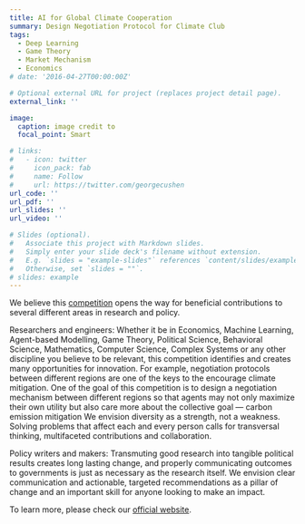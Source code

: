 ```yaml
---
title: AI for Global Climate Cooperation
summary: Design Negotiation Protocol for Climate Club
tags:
  - Deep Learning
  - Game Theory
  - Market Mechanism
  - Economics
# date: '2016-04-27T00:00:00Z'

# Optional external URL for project (replaces project detail page).
external_link: ''

image:
  caption: image credit to 
  focal_point: Smart

# links:
#   - icon: twitter
#     icon_pack: fab
#     name: Follow
#     url: https://twitter.com/georgecushen
url_code: ''
url_pdf: ''
url_slides: ''
url_video: ''

# Slides (optional).
#   Associate this project with Markdown slides.
#   Simply enter your slide deck's filename without extension.
#   E.g. `slides = "example-slides"` references `content/slides/example-slides.md`.
#   Otherwise, set `slides = ""`.
# slides: example
---
```


We believe this [competition](https://www.ai4climatecoop.org/) opens the way for beneficial contributions to several different areas in research and policy.

Researchers and engineers: Whether it be in Economics, Machine Learning, Agent-based Modelling, Game Theory, Political Science, Behavioral Science, Mathematics, Computer Science, Complex Systems or any other discipline you believe to be relevant, this competition identifies and creates many opportunities for innovation. For example, negotiation protocols between different regions are one of the keys to the encourage climate mitigation. One of the goal of this competition is to design a negotiation mechanism between different regions so that agents may not only maximize their own utility but also care more about the collective goal — carbon emission mitigation We envision diversity as a strength, not a weakness. Solving problems that affect each and every person calls for transversal thinking, multifaceted contributions and collaboration.

Policy writers and makers: Transmuting good research into tangible political results creates long lasting change, and properly communicating outcomes to governments is just as necessary as the research itself. We envision clear communication and actionable, targeted recommendations as a pillar of change and an important skill for anyone looking to make an impact.

To learn more, please check our [official website](https://www.ai4climatecoop.org/).


